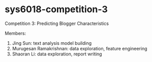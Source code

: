 # sys6018-competition-3

Competition 3: Predicting Blogger Characteristics

Members: 
1) Jing Sun: text analysis model building
2) Murugesan Ramakrishnan: data exploration, feature engineering
3) Shaoran Li: data exploration, report writing
